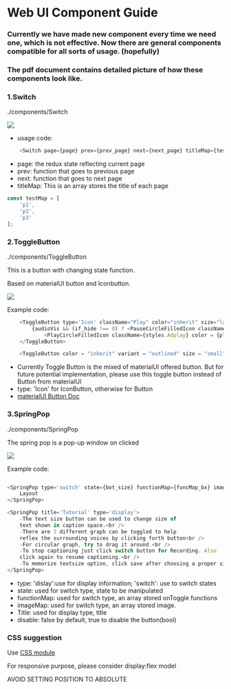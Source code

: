 # Web UI Component Guide

### Currently we have made new component every time we need one, which is not effective. Now there are general components compatible for all sorts of usage. (hopefully)
### The pdf document contains detailed picture of how these components look like.

### 1.Switch

./components/Switch

![](./image/SwitchApp.png)

* usage code:

```javascript
    <Switch page={page} prev={prev_page} next={next_page} titleMap={testMap} />
```
* page: the redux state reflecting current page
* prev: function that goes to previous page
* next: function that goes to next page
* titleMap: This is an array stores the title of each page

```javascript
const testMap = [
    'p1',
    'p2',
    'p3'
];
```

### 2.ToggleButton

./components/ToggleButton

This is a button with changing state function.

Based on materialUI button and Iconbutton.

![](./image/ToggleApp.png)

Example code:

```javascript
    <ToggleButton type='Icon' className="Play" color="inherit" size="large" disabled = {(if_hide === 0)} onClick={() => dispatch(audiovis_flip())}>
        {audioVis && (if_hide !== 0) ? <PauseCircleFilledIcon className="pause" color = {play_color} /> :
            <PlayCircleFilledIcon className={styles.Adplay} color = {play_color} />}
    </ToggleButton>

    <ToggleButton color = "inherit" variant = "outlined" size = "small" onClick={() => dispatch(props.increment())}>+</ToggleButton>

```

* Currently Toggle Button is the mixed of materialUI offered button. But for future potential implementation, please use this toggle button instead of Button from materialUI
* type: 'Icon' for IconButton, otherwise for Button
* [materialUI Button Doc](https://material-ui.com/components/buttons/)

### 3.SpringPop

./components/SpringPop

The spring pop is a pop-up window on clicked

![](./image/SpringPopAppOne.png)

Example code:

```javascript

<SpringPop type='switch' state={bot_size} functionMap={funcMap_bx} imageMap={imageMap_bx} >
    Layout
</SpringPop>

<SpringPop title='Tutorial' type='display'>
    -The text size button can be used to change size of
    text shown in caption space.<br />
    -There are 3 different graph can be toggled to help
    reflex the surrounding voices by clicking forth button<br />
    -For circular graph, try to drag it around.<br />
    -To stop captioning just click switch button for Recording. Also
    click again to resume captioning.<br />
    -To memorize textsize option, click save after choosing a proper size of the text.
</SpringPop>

```
* type: 'dislay':use for display information; 'switch': use to switch states
* state: used for switch type, state to be manipulated
* functionMap: used for switch type, an array stored onToggle functions
* imageMap: used for switch type, an array stored image.
* Title: used for display type, title
* disable: false by default, true to disable the button(bool)


### CSS suggestion

Use [CSS module](https://github.com/css-modules/css-modules)

For responsive purpose, please consider display:flex model

AVOID SETTING POSITION TO ABSOLUTE  
